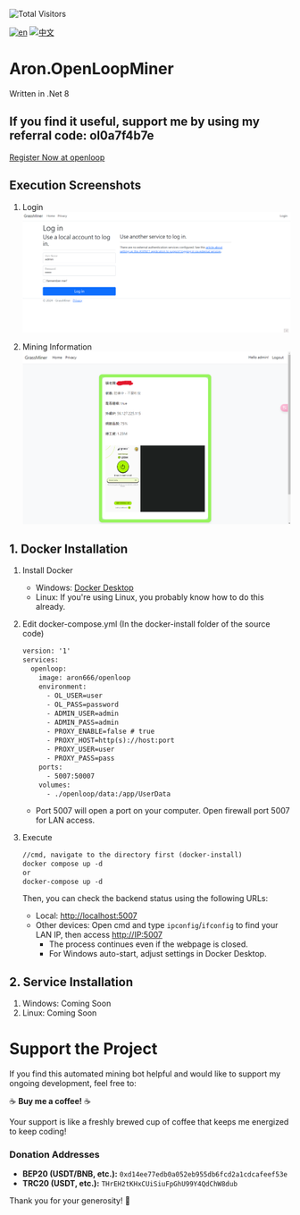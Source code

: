 ![Total Visitors](https://komarev.com/ghpvc/?username=aron-OpenLoopMiner&color=green)

[![en](https://img.shields.io/badge/lang-en-red.svg)](https://github.com/aron-666/Aron.OpenLoopMiner/blob/master/README.en.md)
[![中文](https://img.shields.io/badge/lang-中文-blue.svg)](https://github.com/aron-666/Aron.OpenLoopMiner)

# Aron.OpenLoopMiner
Written in .Net 8

## If you find it useful, support me by using my referral code: ol0a7f4b7e
[Register Now at openloop](https://openloop.so/auth/register?ref=ol0a7f4b7e)



## Execution Screenshots
1. Login
![image](https://github.com/aron-666/Aron.OpenLoopMiner/blob/master/%E6%88%AA%E5%9C%96/%E5%BE%8C%E8%87%BA%E7%99%BB%E5%85%A5%E7%95%AB%E9%9D%A2.png?raw=true)

2. Mining Information
![image](https://github.com/aron-666/Aron.OpenLoopMiner/blob/master/%E6%88%AA%E5%9C%96/%E6%8C%96%E7%A4%A6%E7%95%AB%E9%9D%A2.png?raw=true)

## 1. Docker Installation
1. Install Docker
   - Windows: [Docker Desktop](https://www.docker.com/products/docker-desktop/)
   - Linux: If you're using Linux, you probably know how to do this already.

2. Edit docker-compose.yml (In the docker-install folder of the source code)
   ```
   version: '1'
   services:
     openloop:
       image: aron666/openloop
       environment:
         - OL_USER=user
         - OL_PASS=password
         - ADMIN_USER=admin
         - ADMIN_PASS=admin
         - PROXY_ENABLE=false # true
         - PROXY_HOST=http(s)://host:port
         - PROXY_USER=user
         - PROXY_PASS=pass
       ports:
         - 5007:50007
       volumes:
         - ./openloop/data:/app/UserData
   ```

   - Port 5007 will open a port on your computer. Open firewall port 5007 for LAN access.

3. Execute
   ```
   //cmd, navigate to the directory first (docker-install)
   docker compose up -d
   or
   docker-compose up -d
   ```
   Then, you can check the backend status using the following URLs:

   - Local: [http://localhost:5007](http://localhost:5007)
   - Other devices: Open cmd and type `ipconfig`/`ifconfig` to find your LAN IP, then access [http://IP:5007](http://IP:5007)
     - The process continues even if the webpage is closed.
     - For Windows auto-start, adjust settings in Docker Desktop.

## 2. Service Installation
1. Windows: Coming Soon
2. Linux: Coming Soon



# Support the Project

If you find this automated mining bot helpful and would like to support my ongoing development, feel free to:

☕ **Buy me a coffee!** ☕

Your support is like a freshly brewed cup of coffee that keeps me energized to keep coding!

### Donation Addresses
- **BEP20 (USDT/BNB, etc.):** `0xd14ee77edb0a052eb955db6fcd2a1cdcafeef53e`
- **TRC20 (USDT, etc.):** `THrEH2tKHxCUiSiuFpGhU99Y4QdChW8dub`

Thank you for your generosity! 🙌